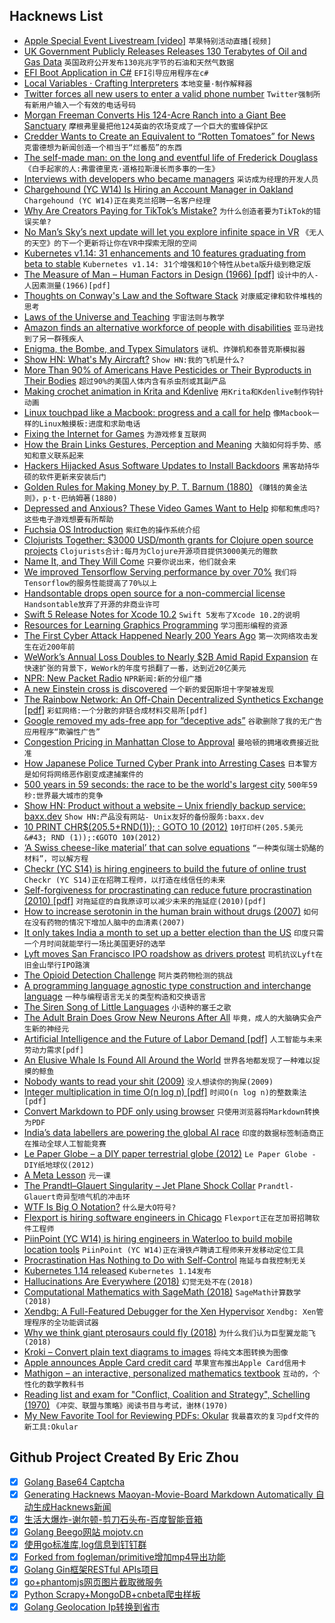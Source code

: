 ## Hacknews List


- [Apple Special Event Livestream [video]](https://www.apple.com/apple-events/livestream/)  `苹果特别活动直播[视频]`
- [UK Government Publicly Releases Releases 130 Terabytes of Oil and Gas Data](https://www.spe.org/en/jpt/jpt-article-detail/?art=5282)  `英国政府公开发布130兆兆字节的石油和天然气数据`
- [EFI Boot Application in C#](https://github.com/MichalStrehovsky/zerosharp/blob/master/efi-no-runtime/README.md)  `EFI引导应用程序在c#`
- [Local Variables · Crafting Interpreters](http://www.craftinginterpreters.com/local-variables.html)  `本地变量·制作解释器`
- [Twitter forces all new users to enter a valid phone number](https://sucky.ninja/blog/twitter-locks-all-new-user-account-in-order-to-force-them-to-give-up-their-phone-numbers)  `Twitter强制所有新用户输入一个有效的电话号码`
- [Morgan Freeman Converts His 124-Acre Ranch into a Giant Bee Sanctuary](https://life.gomcgill.com/morgan-freeman-converted-giant-ranch-bee-sanctuary-protection)  `摩根弗里曼把他124英亩的农场变成了一个巨大的蜜蜂保护区`
- [Credder Wants to Create an Equivalent to “Rotten Tomatoes” for News](https://mondaynote.com/credder-wants-to-create-an-equivalent-to-rotten-tomatoes-for-news-94467294e57b)  `克雷德想为新闻创造一个相当于“烂番茄”的东西`
- [The self-made man: on the long and eventful life of Frederick Douglass](https://www.the-tls.co.uk/articles/public/self-made-man-frederick-douglass/)  `《白手起家的人:弗雷德里克·道格拉斯漫长而多事的一生》`
- [Interviews with developers who became managers](https://devtomanager.com/)  `采访成为经理的开发人员`
- [Chargehound (YC W14) Is Hiring an Account Manager in Oakland](https://www.chargehound.com/jobs/account-manager)  `Chargehound (YC W14)正在奥克兰招聘一名客户经理`
- [Why Are Creators Paying for TikTok’s Mistake?](https://www.eff.org/deeplinks/2019/03/why-are-creators-paying-tiktoks-mistake)  `为什么创造者要为TikTok的错误买单?`
- [No Man’s Sky’s next update will let you explore infinite space in VR](https://techcrunch.com/2019/03/25/no-mans-sky-vr-beyond/)  `《无人的天空》的下一个更新将让你在VR中探索无限的空间`
- [Kubernetes v1.14: 31 enhancements and 10 features graduating from beta to stable](https://developers.redhat.com/blog/2019/03/25/kubernetes-v1-14-what-you-need-to-know/)  `Kubernetes v1.14: 31个增强和10个特性从beta版升级到稳定版`
- [The Measure of Man – Human Factors in Design (1966) [pdf]](http://design.data.free.fr/RUCHE/documents/Ergonomie%20Henry%20DREYFUS.pdf)  `设计中的人-人因素测量(1966)[pdf]`
- [Thoughts on Conway&#39;s Law and the Software Stack](https://blog.jessfraz.com/post/thoughts-on-conways-law-and-the-software-stack/)  `对康威定律和软件堆栈的思考`
- [Laws of the Universe and Teaching](https://billwadge.wordpress.com/2019/03/24/laws-of-the-universe-and-teaching/)  `宇宙法则与教学`
- [Amazon finds an alternative workforce of people with disabilities](https://www.seattletimes.com/business/amazon/amazon-finds-an-alternative-workforce-through-northwest-center-seattle-nonprofit-helping-people-with-disabilities/)  `亚马逊找到了另一群残疾人`
- [Enigma, the Bombe, and Typex Simulators](https://github.com/gchq/CyberChef/wiki/Enigma,-the-Bombe,-and-Typex)  `谜机、炸弹机和泰普克斯模拟器`
- [Show HN: What&#39;s My Aircraft?](https://whatsmyaircraft.com/)  `Show HN:我的飞机是什么?`
- [More Than 90% of Americans Have Pesticides or Their Byproducts in Their Bodies](https://www.thenation.com/article/pesticides-farmworkers-agriculture/)  `超过90%的美国人体内含有杀虫剂或其副产品`
- [Making crochet animation in Krita and Kdenlive](https://wolthera.info/2019/03/making-crochet-animation-in-krita-and-kdenlive/)  `用Krita和Kdenlive制作钩针动画`
- [Linux touchpad like a Macbook: progress and a call for help](https://public.amplenote.com/4wdQRLmYVU6wAHo1V9yKgaJK)  `像Macbook一样的Linux触摸板:进度和求助电话`
- [Fixing the Internet for Games](https://gafferongames.com/post/fixing_the_internet_for_games/)  `为游戏修复互联网`
- [How the Brain Links Gestures, Perception and Meaning](https://www.quantamagazine.org/how-the-brain-links-gestures-perception-and-meaning-20190325/)  `大脑如何将手势、感知和意义联系起来`
- [Hackers Hijacked Asus Software Updates to Install Backdoors](https://motherboard.vice.com/en_us/article/pan9wn/hackers-hijacked-asus-software-updates-to-install-backdoors-on-thousands-of-computers)  `黑客劫持华硕的软件更新来安装后门`
- [Golden Rules for Making Money by P. T. Barnum (1880)](http://www.fourmilab.ch/etexts/www/barnum/moneygetting/moneygetting.html)  `《赚钱的黄金法则》，p·t·巴纳姆著(1880)`
- [Depressed and Anxious? These Video Games Want to Help](https://www.nytimes.com/2019/03/24/technology/personaltech/depression-anxiety-video-games.html)  `抑郁和焦虑吗?这些电子游戏想要有所帮助`
- [Fuchsia OS Introduction](https://bzdww.com/article/163937/)  `紫红色的操作系统介绍`
- [Clojurists Together: $3000 USD/month grants for Clojure open source projects](https://twitter.com/cljtogether/status/1109925960155983872)  `Clojurists合计:每月为Clojure开源项目提供3000美元的赠款`
- [Name It, and They Will Come](https://overreacted.io/name-it-and-they-will-come/)  `只要你说出来，他们就会来`
- [We improved Tensorflow Serving performance by over 70%](https://mux.com/blog/tuning-performance-of-tensorflow-serving-pipeline/)  `我们将Tensorflow的服务性能提高了70%以上`
- [Handsontable drops open source for a non-commercial license](https://github.com/handsontable/handsontable/issues/5831)  `Handsontable放弃了开源的非商业许可`
- [Swift 5 Release Notes for Xcode 10.2](https://developer.apple.com/documentation/xcode_release_notes/xcode_10_2_release_notes/swift_5_release_notes_for_xcode_10_2?language=objc)  `Swift 5发布了Xcode 10.2的说明`
- [Resources for Learning Graphics Programming](http://stephaniehurlburt.com/blog/2019/3/25/resources-for-learning-graphics-programming)  `学习图形编程的资源`
- [The First Cyber Attack Happened Nearly 200 Years Ago](https://www.amusingplanet.com/2019/03/the-worlds-first-cyber-attack-happened.html)  `第一次网络攻击发生在近200年前`
- [WeWork’s Annual Loss Doubles to Nearly $2B Amid Rapid Expansion](https://www.wsj.com/articles/weworks-annual-loss-doubles-to-nearly-2-billion-amid-rapid-expansion-11553552216)  `在快速扩张的背景下，WeWork的年度亏损翻了一番，达到近20亿美元`
- [NPR: New Packet Radio](https://hackaday.io/project/164092-npr-new-packet-radio)  `NPR新闻:新的分组广播`
- [A new Einstein cross is discovered](https://phys.org/news/2019-03-einstein.html)  `一个新的爱因斯坦十字架被发现`
- [The Rainbow Network: An Off-Chain Decentralized Synthetics Exchange [pdf]](https://rainbownet.work/RainbowNetwork.pdf)  `彩虹网络:一个分散的非链合成材料交易所[pdf]`
- [Google removed my ads-free app for “deceptive ads”](http://www.purpleleafsoftware.com/2019/03/google-removed-mommy-saver-plus-for.html)  `谷歌删除了我的无广告应用程序“欺骗性广告”`
- [Congestion Pricing in Manhattan Close to Approval](https://www.nytimes.com/2019/03/25/nyregion/congestion-pricing-nyc.html)  `曼哈顿的拥堵收费接近批准`
- [How Japanese Police Turned Cyber Prank into Arresting Cases](https://b.shujisado.com/2019/03/how-japanese-police-turned-cyber-prank.html)  `日本警方是如何将网络恶作剧变成逮捕案件的`
- [500 years in 59 seconds: the race to be the world&#39;s largest city](https://www.theguardian.com/cities/2019/mar/21/500-years-in-59-seconds-the-race-to-be-the-worlds-largest-city)  `500年59秒:世界最大城市的竞争`
- [Show HN: Product without a website – Unix friendly backup service: baxx.dev](https://txt.black/~jack/baxx-dev.txt)  `Show HN:产品没有网站- Unix友好的备份服务:baxx.dev`
- [10 PRINT CHR$(205.5&#43;RND(1)); : GOTO 10 (2012)](http://10print.org/)  `10打印杆(205.5美元&#43; RND (1));:《GOTO 10》(2012)`
- [‘A Swiss cheese-like material’ that can solve equations](https://penntoday.upenn.edu/news/penn-engineers-demonstrate-metamaterials-can-solve-equations)  `“一种类似瑞士奶酪的材料”，可以解方程`
- [Checkr (YC S14) is hiring engineers to build the future of online trust](http://grnh.se/7cxyt81)  `Checkr (YC S14)正在招聘工程师，以打造在线信任的未来`
- [Self-forgiveness for procrastinating can reduce future procrastination (2010) [pdf]](https://law.utexas.edu/wp-content/uploads/sites/25/Pretend-Paper.pdf)  `对拖延症的自我原谅可以减少未来的拖延症(2010)[pdf]`
- [How to increase serotonin in the human brain without drugs (2007)](https://www.ncbi.nlm.nih.gov/pmc/articles/PMC2077351/)  `如何在没有药物的情况下增加人脑中的血清素(2007)`
- [It only takes India a month to set up a better election than the US](https://qz.com/1570687/how-indias-massive-2019-election-will-work/)  `印度只需一个月时间就能举行一场比美国更好的选举`
- [Lyft moves San Francisco IPO roadshow as drivers protest](https://www.bloomberg.com/news/articles/2019-03-25/lyft-moves-san-francisco-ipo-roadshow-as-local-drivers-protest)  `司机抗议Lyft在旧金山举行IPO路演`
- [The Opioid Detection Challenge](https://www.opioiddetectionchallenge.com/)  `阿片类药物检测的挑战`
- [A programming language agnostic type construction and interchange language](http://typedefs.com/)  `一种与编程语言无关的类型构造和交换语言`
- [The Siren Song of Little Languages](http://www.wilfred.me.uk/blog/2019/03/24/the-siren-song-of-little-languages/)  `小语种的塞壬之歌`
- [The Adult Brain Does Grow New Neurons After All](https://www.scientificamerican.com/article/the-adult-brain-does-grow-new-neurons-after-all-study-says/)  `毕竟，成人的大脑确实会产生新的神经元`
- [Artificial Intelligence and the Future of Labor Demand [pdf]](https://economics.mit.edu/files/16819)  `人工智能与未来劳动力需求[pdf]`
- [An Elusive Whale Is Found All Around the World](https://www.nytimes.com/2019/03/22/science/omuras-whales-habitat.html)  `世界各地都发现了一种难以捉摸的鲸鱼`
- [Nobody wants to read your shit (2009)](https://stevenpressfield.com/2009/10/writing-wednesdays-2-the-most-important-writing-lession-i-ever-learned/)  `没人想读你的狗屎(2009)`
- [Integer multiplication in time O(n log n) [pdf]](https://hal.archives-ouvertes.fr/hal-02070778/document)  `时间O(n log n)的整数乘法[pdf]`
- [Convert Markdown to PDF only using browser](https://md2pdf.netlify.com/)  `只使用浏览器将Markdown转换为PDF`
- [India’s data labellers are powering the global AI race](https://factordaily.com/indian-data-labellers-powering-the-global-ai-race/)  `印度的数据标签制造商正在推动全球人工智能竞赛`
- [Le Paper Globe – a DIY paper terrestrial globe (2012)](http://joachimesque.com/globe/index.html.en)  `Le Paper Globe - DIY纸地球仪(2012)`
- [A Meta Lesson](http://andy.kitchen/a-meta-lesson.html)  `元一课`
- [The Prandtl–Glauert Singularity – Jet Plane Shock Collar](http://www.kuriositas.com/2011/02/prandtlglauert-singularity-amazing-jet.html)  `Prandtl-Glauert奇异型喷气机的冲击环`
- [WTF Is Big O Notation?](https://rob.conery.io/2019/03/25/wtf-is-big-o-notation)  `什么是大O符号?`
- [Flexport is hiring software engineers in Chicago](https://www.flexport.com/careers/department/engineering)  `Flexport正在芝加哥招聘软件工程师`
- [PiinPoint (YC W14) is hiring engineers in Waterloo to build mobile location tools](https://angel.co/piinpoint/jobs/108874-full-stack-developer)  `PiinPoint (YC W14)正在滑铁卢聘请工程师来开发移动定位工具`
- [Procrastination Has Nothing to Do with Self-Control](https://www.nytimes.com/2019/03/25/smarter-living/why-you-procrastinate-it-has-nothing-to-do-with-self-control.html)  `拖延与自我控制无关`
- [Kubernetes 1.14 released](https://kubernetes.io/blog/2019/03/25/kubernetes-1-14-release-announcement/)  `Kubernetes 1.14发布`
- [Hallucinations Are Everywhere (2018)](https://www.theatlantic.com/health/archive/2018/10/hallucinations-hearing-voices-reality-debate/571819/?single_page=true)  `幻觉无处不在(2018)`
- [Computational Mathematics with SageMath (2018)](http://sagebook.gforge.inria.fr/english.html)  `SageMath计算数学(2018)`
- [Xendbg: A Full-Featured Debugger for the Xen Hypervisor](https://www.nccgroup.trust/uk/about-us/newsroom-and-events/blogs/2019/january/xendbg-a-full-featured-debugger-for-the-xen-hypervisor/)  `Xendbg: Xen管理程序的全功能调试器`
- [Why we think giant pterosaurs could fly (2018)](http://markwitton-com.blogspot.com/2018/05/why-we-think-giant-pterosaurs-could-fly.html)  `为什么我们认为巨型翼龙能飞(2018)`
- [Kroki – Convert plain text diagrams to images](https://kroki.io/)  `将纯文本图转换为图像`
- [Apple announces Apple Card credit card](https://www.theverge.com/2019/3/25/18277417/apple-pay-credit-card-announcement-goldman-sachs-event-2019)  `苹果宣布推出Apple Card信用卡`
- [Mathigon – an interactive, personalized mathematics textbook](https://mathigon.org/)  `互动的，个性化的数学教科书`
- [Reading list and exam for &#34;Conflict, Coalition and Strategy&#34;, Schelling (1970)](http://www.irwincollier.com/harvard-reading-list-and-final-exam-for-course-conflict-coalition-and-strategy-schelling-1970/)  `《冲突、联盟与策略》阅读书目与考试，谢林(1970)`
- [My New Favorite Tool for Reviewing PDFs: Okular](https://harriskenny.com/2019/03/23/my-new-favorite-tool-for-reviewing-pdfs/)  `我最喜欢的复习pdf文件的新工具:Okular`

## Github Project Created By Eric Zhou

- [x] [Golang Base64 Captcha](https://github.com/mojocn/base64Captcha)
- [x] [Generating Hacknews Maoyan-Movie-Board Markdown Automatically 自动生成Hacknews新闻](https://github.com/dejavuzhou/md-genie)
- [x] [生活大爆炸-谢尔顿-剪刀石头布-百度智能音箱](https://github.com/mojocn/dueros-bang-game)
- [x] [Golang Beego网站 mojotv.cn](https://github.com/mojocn/www.mojotv.cn)
- [x] [使用go标准库,log信息到钉钉群](https://github.com/mojocn/dooger)
- [x] [Forked from fogleman/primitive增加mp4导出功能](https://github.com/mojocn/primitive)
- [x] [Golang Gin框架RESTful APIs项目](https://github.com/JJJJJJJerk/ezier-golang-web-api-framework)
- [x] [go+phantomjs网页图片截取微服务](https://github.com/mojocn/screen_shot)
- [x] [Python Scrapy+MongoDB+cnbeta爬虫样板](https://github.com/mojocn/scrapy_mongodb_boilerplate_cnbeta)
- [x] [Golang Geolocation Ip转换到省市](https://github.com/mojocn/ip2location)